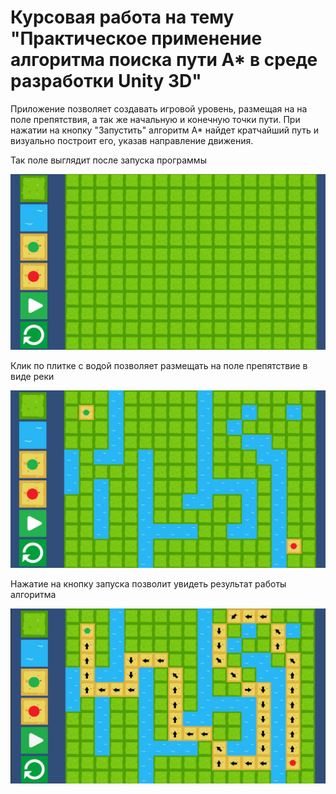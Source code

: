 # Курсовая работа на тему "Практическое применение алгоритма поиска пути A* в среде разработки Unity 3D"
Приложение позволяет создавать игровой уровень, размещая на на поле препятствия, а так же начальную и конечную точки пути.
При нажатии на кнопку "Запустить" алгоритм A* найдет кратчайший путь и визуально построит его, указав направление движения.

Так поле выглядит после запуска программы

![Image alt](https://github.com/Otto-Wolfram/course_work_a_star/raw/master/images/15.jpg)

Клик по плитке с водой позволяет размещать на поле препятствие в виде реки

![Image alt](https://github.com/Otto-Wolfram/course_work_a_star/raw/master/images/16.jpg)

Нажатие на кнопку запуска позволит увидеть результат работы алгоритма

![Image alt](https://github.com/Otto-Wolfram/course_work_a_star/raw/master/images/17.jpg)
